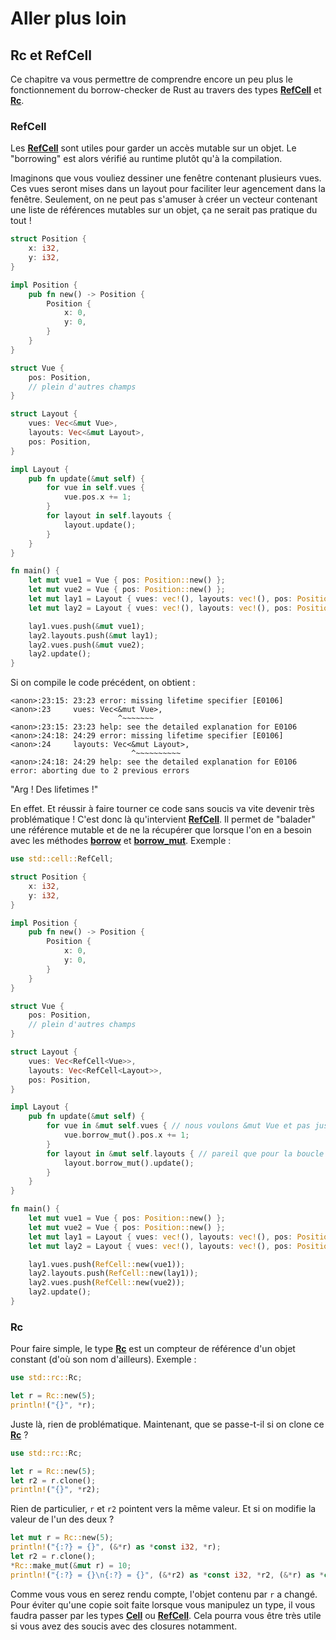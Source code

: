# Aller plus loin

## Rc et RefCell

Ce chapitre va vous permettre de comprendre encore un peu plus le fonctionnement du borrow-checker de Rust au travers des types [__RefCell__] et [__Rc__].

### RefCell

Les [__RefCell__] sont utiles pour garder un accès mutable sur un objet. Le "borrowing" est alors vérifié au runtime plutôt qu'à la compilation.

Imaginons que vous vouliez dessiner une fenêtre contenant plusieurs vues. Ces vues seront mises dans un layout pour faciliter leur agencement dans la fenêtre. Seulement, on ne peut pas s'amuser à créer un vecteur contenant une liste de références mutables sur un objet, ça ne serait pas pratique du tout !

```Rust
struct Position {
    x: i32,
    y: i32,
}

impl Position {
    pub fn new() -> Position {
        Position {
            x: 0,
            y: 0,
        }
    }
}

struct Vue {
    pos: Position,
    // plein d'autres champs
}

struct Layout {
    vues: Vec<&mut Vue>,
    layouts: Vec<&mut Layout>,
    pos: Position,
}

impl Layout {
    pub fn update(&mut self) {
        for vue in self.vues {
            vue.pos.x += 1;
        }
        for layout in self.layouts {
            layout.update();
        }
    }
}

fn main() {
    let mut vue1 = Vue { pos: Position::new() };
    let mut vue2 = Vue { pos: Position::new() };
    let mut lay1 = Layout { vues: vec!(), layouts: vec!(), pos: Position::new() };
    let mut lay2 = Layout { vues: vec!(), layouts: vec!(), pos: Position::new() };

    lay1.vues.push(&mut vue1);
    lay2.layouts.push(&mut lay1);
    lay2.vues.push(&mut vue2);
    lay2.update();
}
```

Si on compile le code précédent, on obtient :

```Shell
<anon>:23:15: 23:23 error: missing lifetime specifier [E0106]
<anon>:23     vues: Vec<&mut Vue>,
                        ^~~~~~~~
<anon>:23:15: 23:23 help: see the detailed explanation for E0106
<anon>:24:18: 24:29 error: missing lifetime specifier [E0106]
<anon>:24     layouts: Vec<&mut Layout>,
                           ^~~~~~~~~~~
<anon>:24:18: 24:29 help: see the detailed explanation for E0106
error: aborting due to 2 previous errors
```

"Arg ! Des lifetimes !"

En effet. Et réussir à faire tourner ce code sans soucis va vite devenir très problématique ! C'est donc là qu'intervient [__RefCell__]. Il permet de "balader" une référence mutable et de ne la récupérer que lorsque l'on en a besoin avec les méthodes [__borrow__] et [__borrow_mut__]. Exemple :

```Rust
use std::cell::RefCell;

struct Position {
    x: i32,
    y: i32,
}

impl Position {
    pub fn new() -> Position {
        Position {
            x: 0,
            y: 0,
        }
    }
}

struct Vue {
    pos: Position,
    // plein d'autres champs
}

struct Layout {
    vues: Vec<RefCell<Vue>>,
    layouts: Vec<RefCell<Layout>>,
    pos: Position,
}

impl Layout {
    pub fn update(&mut self) {
        for vue in &mut self.vues { // nous voulons &mut Vue et pas juste Vue
            vue.borrow_mut().pos.x += 1;
        }
        for layout in &mut self.layouts { // pareil que pour la boucle précédente
            layout.borrow_mut().update();
        }
    }
}

fn main() {
    let mut vue1 = Vue { pos: Position::new() };
    let mut vue2 = Vue { pos: Position::new() };
    let mut lay1 = Layout { vues: vec!(), layouts: vec!(), pos: Position::new() };
    let mut lay2 = Layout { vues: vec!(), layouts: vec!(), pos: Position::new() };

    lay1.vues.push(RefCell::new(vue1));
    lay2.layouts.push(RefCell::new(lay1));
    lay2.vues.push(RefCell::new(vue2));
    lay2.update();
}
```

### Rc

Pour faire simple, le type [__Rc__] est un compteur de référence d'un objet constant (d'où son nom d'ailleurs). Exemple :

```Rust
use std::rc::Rc;

let r = Rc::new(5);
println!("{}", *r);
```

Juste là, rien de problématique. Maintenant, que se passe-t-il si on clone ce [__Rc__] ?

```Rust
use std::rc::Rc;

let r = Rc::new(5);
let r2 = r.clone();
println!("{}", *r2);
```

Rien de particulier, `r` et `r2` pointent vers la même valeur. Et si on modifie la valeur de l'un des deux ?

```Rust
let mut r = Rc::new(5);
println!("{:?} = {}", (&*r) as *const i32, *r);
let r2 = r.clone();
*Rc::make_mut(&mut r) = 10;
println!("{:?} = {}\n{:?} = {}", (&*r2) as *const i32, *r2, (&*r) as *const i32, *r);
```

Comme vous vous en serez rendu compte, l'objet contenu par `r` a changé. Pour éviter qu'une copie soit faite lorsque vous manipulez un type, il vous faudra passer par les types [__Cell__] ou [__RefCell__]. Cela pourra vous être très utile si vous avez des soucis avec des closures notamment.

[__RefCell__]: https://doc.rust-lang.org/stable/std/cell/struct.RefCell.html
[__Rc__]: https://doc.rust-lang.org/stable/std/rc/struct.Rc.html
[__borrow__]: https://doc.rust-lang.org/stable/std/cell/struct.RefCell.html#method.borrow
[__borrow_mut__]: https://doc.rust-lang.org/stable/std/cell/struct.RefCell.html#method.borrow_mut
[__Cell__]: https://doc.rust-lang.org/stable/std/cell/struct.Cell.html
